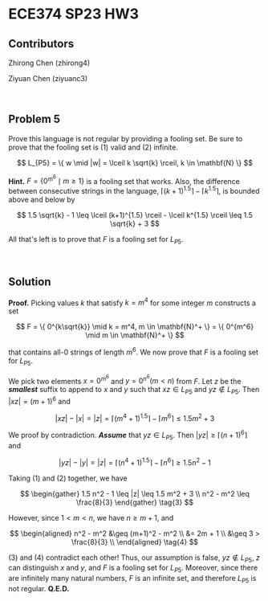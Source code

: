 # ECE374 SP23 HW3

## Contributors

Zhirong Chen (zhirong4)

Ziyuan Chen (ziyuanc3)

<br>

## Problem 5

Prove this language is not regular by providing a fooling set. Be sure to prove that the fooling set is (1) valid and (2) infinite.

$$ L_{P5} = \{ w \mid |w| = \lceil k \sqrt{k} \rceil, k \in \mathbf{N} \} $$

**Hint.** $F = \{ 0^{m^6} \mid m \geq 1 \}$ is a fooling set that works. Also, the difference between consecutive strings in the language, $\lceil (k+1)^{1.5} \rceil - \lceil k^{1.5} \rceil$, is bounded above and below by

$$ 1.5 \sqrt{k} - 1 \leq \lceil (k+1)^{1.5} \rceil - \lceil k^{1.5} \rceil \leq 1.5 \sqrt{k} + 3 $$

All that's left is to prove that $F$ is a fooling set for $L_{P5}$.

<br>

## Solution

**Proof.** Picking values $k$ that satisfy $k = m^4$ for some integer $m$ constructs a set

$$ F = \{ 0^{k\sqrt{k}} \mid k = m^4, m \in \mathbf{N}^+ \} = \{ 0^{m^6} \mid m \in \mathbf{N}^+ \} $$

that contains all-$0$ strings of length $m^6$. We now prove that $F$ is a fooling set for $L_{P5}$.

We pick two elements $x = 0^{m^6}$ and $y = 0^{n^6} (m < n)$ from $F$. Let $z$ be the ***smallest*** suffix to append to $x$ and $y$ such that $xz \in L_{P5}$ and $yz \notin L_{P5}$. Then $|xz| = (m+1)^6$ and

$$ |xz| - |x| = |z| = \lceil (m^4+1)^{1.5} \rceil - \lceil m^6 \rceil \leq 1.5 m^2 + 3 \tag{1} $$

We proof by contradiction. ***Assume*** that $yz \in L_{P5}$. Then $|yz| \geq \lceil (n+1)^6 \rceil$ and

$$ |yz| - |y| = |z| = \lceil (n^4+1)^{1.5} \rceil - \lceil n^6 \rceil \geq 1.5 n^2 - 1 \tag{2}$$

Taking $(1)$ and $(2)$ together, we have

$$ \begin{gather} 1.5 n^2 - 1 \leq |z| \leq 1.5 m^2 + 3 \\ n^2 - m^2 \leq \frac{8}{3} \end{gather} \tag{3} $$

However, since $1 < m < n$, we have $n \geq m+1$, and

$$ \begin{aligned}
n^2 - m^2 &\geq (m+1)^2 - m^2 \\
&= 2m + 1 \\
&\geq 3 > \frac{8}{3} \\
\end{aligned} \tag{4} $$

$(3)$ and $(4)$ contradict each other! Thus, our assumption is false, $yz \notin L_{P5}$, $z$ can distinguish $x$ and $y$, and $F$ is a fooling set for $L_{P5}$. Moreover, since there are infinitely many natural numbers, $F$ is an infinite set, and therefore $L_{P5}$ is not regular. **Q.E.D.**
